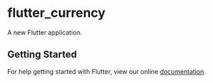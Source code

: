 # flutter_currency

A new Flutter application.

## Getting Started

For help getting started with Flutter, view our online
[documentation](https://flutter.io/).
